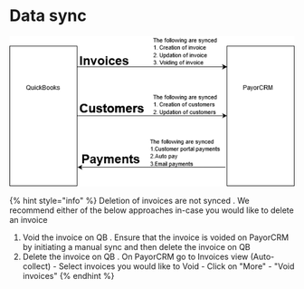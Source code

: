 # Data sync

![](../../.gitbook/assets/datasync-1.png)





{% hint style="info" %}
Deletion of invoices are not synced . We recommend either of the below approaches in-case you would like to delete an invoice

1. Void the invoice on QB . Ensure that the invoice is voided on PayorCRM by initiating a manual sync and then delete the invoice on QB
2. Delete the invoice on QB . On PayorCRM go to                        Invoices view \(Auto-collect\) - Select invoices you would like to Void - Click on "More" - "Void invoices"
{% endhint %}

